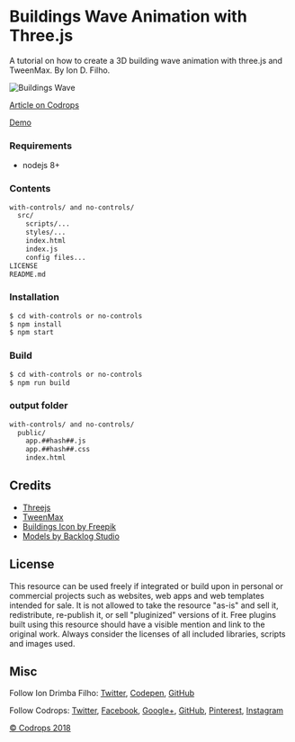 # Buildings Wave Animation with Three.js

A tutorial on how to create a 3D building wave animation with three.js and TweenMax. By Ion D. Filho.

![Buildings Wave](https://tympanus.net/codrops/wp-content/uploads/2019/01/BuildingsWave_featured.jpg)

[Article on Codrops](https://tympanus.net/codrops/?p=37794)

[Demo](https://iondrimba.github.io/buildings-wave/with-controls/public/index.html)

### Requirements
* nodejs 8+

### Contents
````bash
with-controls/ and no-controls/
  src/
    scripts/...
    styles/...
    index.html
    index.js
    config files...
LICENSE
README.md
````
### Installation
```sh
$ cd with-controls or no-controls
$ npm install
$ npm start
```
### Build
```sh
$ cd with-controls or no-controls
$ npm run build
```
### output folder
````bash
with-controls/ and no-controls/
  public/
    app.##hash##.js
    app.##hash##.css
    index.html
````
## Credits

* [Threejs](https://threejs.org/)
* [TweenMax](https://greensock.com/tweenmax)
* [Buildings Icon by Freepik](https://www.flaticon.com/free-icon/apartments_88945)
* [Models by Backlog Studio](https://free3d.com/3d-model/19-low-poly-buildings-974347.html)

## License
This resource can be used freely if integrated or build upon in personal or commercial projects such as websites, web apps and web templates intended for sale. It is not allowed to take the resource "as-is" and sell it, redistribute, re-publish it, or sell "pluginized" versions of it. Free plugins built using this resource should have a visible mention and link to the original work. Always consider the licenses of all included libraries, scripts and images used.

## Misc

Follow Ion Drimba Filho: [Twitter](https://twitter.com/code__music), [Codepen](https://codepen.io/iondf_/), [GitHub](https://github.com/iondrimba)

Follow Codrops: [Twitter](http://www.twitter.com/codrops), [Facebook](http://www.facebook.com/codrops), [Google+](https://plus.google.com/101095823814290637419), [GitHub](https://github.com/codrops), [Pinterest](http://www.pinterest.com/codrops/), [Instagram](https://www.instagram.com/codropsss/)


[© Codrops 2018](http://www.codrops.com)
